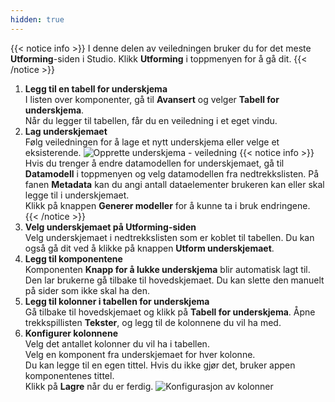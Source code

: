 ```yaml
---
hidden: true
---
```


{{< notice info >}}
I denne delen av veiledningen bruker du for det meste **Utforming**-siden i Studio.
Klikk **Utforming** i toppmenyen for å gå dit.
{{< /notice >}}

1.  **Legg til en tabell for underskjema**  
    I listen over komponenter, gå til **Avansert** og velger **Tabell for underskjema**.  
    Når du legger til tabellen, får du en veiledning i et eget vindu.
2.  **Lag underskjemaet**  
    Følg veiledningen for å lage et nytt underskjema eller velge et eksisterende.
    ![Opprette underskjema - veiledning](altinn-studio/v8/guides/development/subform/studio/create-subform-studio.png "Opprette underskjema - veiledning")
    {{< notice info >}} Hvis du trenger å endre datamodellen for underskjemaet, gå til **Datamodell** i toppmenyen og velg datamodellen fra nedtrekkslisten.
    På fanen **Metadata** kan du angi antall dataelementer brukeren kan eller skal legge til i underskjemaet.  
    Klikk på knappen **Generer modeller** for å kunne ta i bruk endringene.
    {{< /notice >}}
3.  **Velg underskjemaet på Utforming-siden**  
    Velg underskjemaet i nedtrekkslisten som er koblet til tabellen.
    Du kan også gå dit ved å klikke på knappen **Utform underskjemaet**.
4.  **Legg til komponentene**  
    Komponenten **Knapp for å lukke underskjema** blir automatisk lagt til. Den lar brukerne gå tilbake til hovedskjemaet.
    Du kan slette den manuelt på sider som ikke skal ha den.
5.  **Legg til kolonner i tabellen for underskjema**  
    Gå tilbake til hovedskjemaet og klikk på **Tabell for underskjema**.
    Åpne trekkspillisten **Tekster**, og legg til de kolonnene du vil ha med.
6.  **Konfigurer kolonnene**  
    Velg det antallet kolonner du vil ha i tabellen.  
    Velg en komponent fra underskjemaet for hver kolonne.  
    Du kan legge til en egen tittel. Hvis du ikke gjør det, bruker appen komponentenes tittel.  
    Klikk på **Lagre** når du er ferdig.
    ![Konfigurasjon av kolonner](/nb/altinn-studio/v8/guides/development/subform/studio/add-subform-column-studio.png "Konfigurasjon av kolonner")
